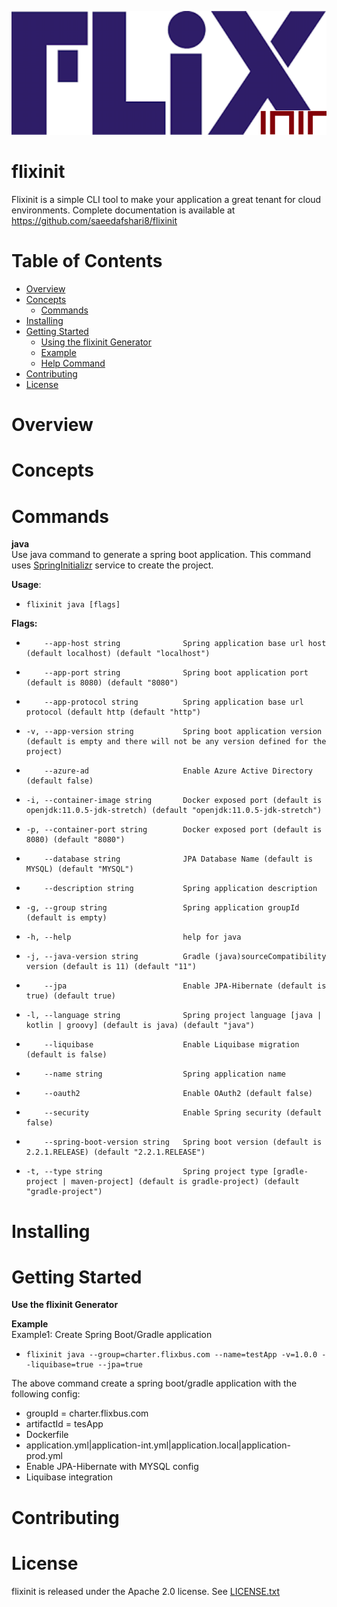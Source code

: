![flixinit](logo.png)
# flixinit

Flixinit is a simple CLI tool to make your application a great tenant for cloud environments.
Complete documentation is available at https://github.com/saeedafshari8/flixinit

# Table of Contents

- [Overview](#overview)
- [Concepts](#concepts)
  * [Commands](#commands)
- [Installing](#installing)
- [Getting Started](#getting-started)
  * [Using the flixinit Generator](#using-the-flixinit-generator)
  * [Example](#example)
  * [Help Command](#help-command)
- [Contributing](#contributing)
- [License](#license)

# Overview
# Concepts
# Commands
**java**<br/>
Use java command to generate a spring boot application. This command uses [SpringInitializr](https://start.spring.io/) service
to create the project.<br/>

**Usage**:<br/>
*     flixinit java [flags]
**Flags:**<br/>
*         --app-host string              Spring application base url host (default localhost) (default "localhost")
*         --app-port string              Spring boot application port (default is 8080) (default "8080")
*         --app-protocol string          Spring application base url protocol (default http (default "http")
*     -v, --app-version string           Spring boot application version (default is empty and there will not be any version defined for the project)
*         --azure-ad                     Enable Azure Active Directory (default false)
*     -i, --container-image string       Docker exposed port (default is openjdk:11.0.5-jdk-stretch) (default "openjdk:11.0.5-jdk-stretch")
*     -p, --container-port string        Docker exposed port (default is 8080) (default "8080")
*         --database string              JPA Database Name (default is MYSQL) (default "MYSQL")
*         --description string           Spring application description
*     -g, --group string                 Spring application groupId (default is empty)
*     -h, --help                         help for java
*     -j, --java-version string          Gradle (java)sourceCompatibility version (default is 11) (default "11")
*         --jpa                          Enable JPA-Hibernate (default is true) (default true)
*     -l, --language string              Spring project language [java | kotlin | groovy] (default is java) (default "java")
*         --liquibase                    Enable Liquibase migration (default is false)
*         --name string                  Spring application name
*         --oauth2                       Enable OAuth2 (default false)
*         --security                     Enable Spring security (default false)
*         --spring-boot-version string   Spring boot version (default is 2.2.1.RELEASE) (default "2.2.1.RELEASE")
*     -t, --type string                  Spring project type [gradle-project | maven-project] (default is gradle-project) (default "gradle-project")


# Installing
# Getting Started
**Use the flixinit Generator**<br/>

**Example**<br/>
Example1: Create Spring Boot/Gradle application 
*     flixinit java --group=charter.flixbus.com --name=testApp -v=1.0.0 --liquibase=true --jpa=true

The above command create a spring boot/gradle application with the following config:
* groupId = charter.flixbus.com
* artifactId = tesApp
* Dockerfile
* application.yml|application-int.yml|application.local|application-prod.yml
* Enable JPA-Hibernate with MYSQL config
* Liquibase integration

# Contributing
# License

flixinit is released under the Apache 2.0 license. See [LICENSE.txt](https://github.com/saeedafshari8/flixinit/blob/master/LICENSE.txt)